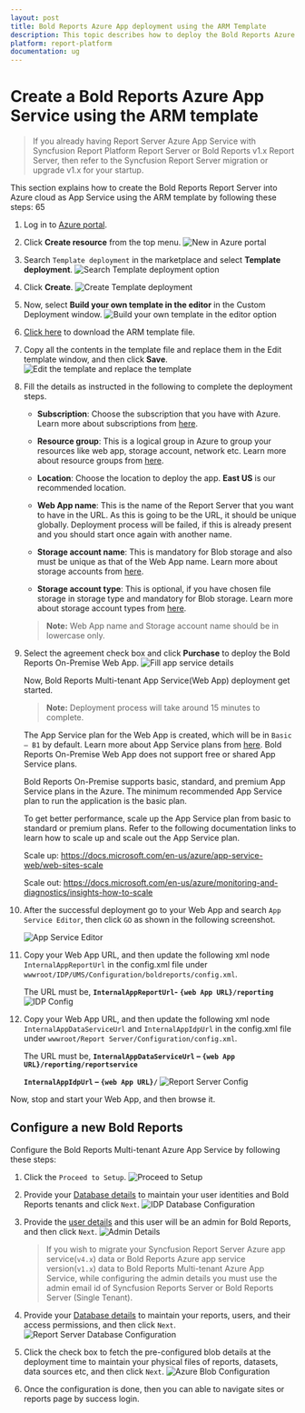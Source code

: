 ```yaml
---
layout: post
title: Bold Reports Azure App deployment using the ARM Template
description: This topic describes how to deploy the Bold Reports Azure App Service in the Microsoft Azure using the ARM template.
platform: report-platform
documentation: ug
---
```


# Create a Bold Reports Azure App Service using the ARM template

> If you already having Report Server Azure App Service with Syncfusion Report Platform Report Server or Bold Reports v1.x Report Server, then refer to the Syncfusion Report Server migration or upgrade v1.x for your startup.

This section explains how to create the Bold Reports Report Server into Azure cloud as App Service using the ARM template by following these steps:
65
1. Log in to [Azure portal](https://portal.azure.com/).

2. Click **Create resource** from the top menu.
![New in Azure portal](/static/assets/on-premise/images/installation-and-deployment/azure-deployment/app-service-using-arm-template/new-template.png)

3. Search `Template deployment` in the marketplace and select **Template deployment**.
![Search Template deployment option](/static/assets/on-premise/images/installation-and-deployment/azure-deployment/app-service-using-arm-template/search-template.png)

4. Click **Create**.
![Create Template deployment](/static/assets/on-premise/images/installation-and-deployment/azure-deployment/app-service-using-arm-template/create-template.png)

5. Now, select **Build your own template in the editor** in the Custom Deployment window.
![Build your own template in the editor option](/static/assets/on-premise/images/installation-and-deployment/azure-deployment/app-service-using-arm-template/build-your-own-template.png)

6. [Click here](https://raw.githubusercontent.com/boldreports/bold-reports-azure/master/armtemplates/v2.4.19/BoldReportsAppServiceTemplate.json) to download the ARM template file.

7. Copy all the contents in the template file and replace them in the Edit template window, and then click **Save**.
![Edit the template and replace the template](/static/assets/on-premise/images/installation-and-deployment/azure-deployment/app-service-using-arm-template/edit-template.png)

8. Fill the details as instructed in the following to complete the deployment steps.
    * **Subscription**: Choose the subscription that you have with Azure. Learn more about subscriptions from [here](https://blogs.msdn.microsoft.com/arunrakwal/2012/04/09/create-windows-azure-subscription/).

    * **Resource group**: This is a logical group in Azure to group your resources like web app, storage account, network etc. Learn more about resource groups from [here](https://docs.microsoft.com/en-us/azure/azure-resource-manager/resource-group-overview#resource-groups).

    * **Location**: Choose the location to deploy the app. **East US** is our recommended location.

    * **Web App name**: This is the name of the Report Server that you want to have in the URL. As this is going to be the URL, it should be unique globally. Deployment process will be failed, if this is already present and you should start once again with another name.

    * **Storage account name**: This is mandatory for Blob storage and also must be unique as that of the Web App name. Learn more about storage accounts from [here](https://docs.microsoft.com/en-us/azure/storage/storage-introduction).

    * **Storage account type**: This is optional, if you have chosen file storage in storage type and mandatory for Blob storage. Learn more about storage account types from [here](https://docs.microsoft.com/en-us/azure/storage/storage-introduction#replication-for-durability-and-high-availability).

   > **Note:** Web App name and Storage account name should be in lowercase only.

9. Select the agreement check box and click **Purchase** to deploy the Bold Reports On-Premise Web App.
![Fill app service details](/static/assets/on-premise/images/installation-and-deployment/azure-deployment/app-service-using-arm-template/custom-template-details-form.png)

   Now, Bold Reports Multi-tenant App Service(Web App) deployment get started.

   > **Note:** Deployment process will take around 15 minutes to complete.

   The App Service plan for the Web App is created, which will be in `Basic – B1` by default. Learn more about App Service plans from [here](https://docs.microsoft.com/en-us/azure/app-service/azure-web-sites-web-hosting-plans-in-depth-overview). Bold Reports On-Premise Web App does not support free or shared App Service plans.

   Bold Reports On-Premise supports basic, standard, and premium App Service plans in the Azure. The minimum recommended App Service plan to run the application is the basic plan.

   To get better performance, scale up the App Service plan from basic to standard or premium plans. Refer to the following documentation links to learn how to scale up and scale out the App Service plan.

   Scale up: <https://docs.microsoft.com/en-us/azure/app-service-web/web-sites-scale>

   Scale out: <https://docs.microsoft.com/en-us/azure/monitoring-and-diagnostics/insights-how-to-scale>

10. After the successful deployment go to your Web App and search `App Service Editor`, then click `GO` as shown in the following screenshot.

    ![App Service Editor](/static/assets/on-premise/images/installation-and-deployment/azure-deployment/app-service-using-arm-template/app-service-editor.png)

11. Copy your Web App URL, and then update the following xml node `InternalAppReportUrl` in the config.xml file under `wwwroot/IDP/UMS/Configuration/boldreports/config.xml`.

    The URL must be, **`InternalAppReportUrl`- `{web App URL}/reporting`**
    ![IDP Config](/static/assets/on-premise/images/installation-and-deployment/azure-deployment/app-service-using-arm-template/idp-config.png)

12. Copy your Web App URL, and then update the following xml node `InternalAppDataServiceUrl` and `InternalAppIdpUrl` in the config.xml file under `wwwroot/Report Server/Configuration/config.xml`.

    The URL must be, **`InternalAppDataServiceUrl` – `{web App URL}/reporting/reportservice`**

    **`InternalAppIdpUrl` – `{web App URL}/`**
   ![Report Server Config](/static/assets/on-premise/images/installation-and-deployment/azure-deployment/app-service-using-arm-template/report-server-config.png)

Now, stop and start your Web App, and then browse it.

## Configure a new Bold Reports

Configure the Bold Reports Multi-tenant Azure App Service by following these steps:

1. Click the `Proceed to Setup`.
   ![Proceed to Setup](/static/assets/on-premise/images/installation-and-deployment/azure-deployment/app-service-using-arm-template/proceed-to-setup-button.png)

2. Provide your [Database details](../../application-startup/#database-configuration-for-bold-reports-server) to maintain your user identities and Bold Reports tenants and click `Next`.
   ![IDP Database Configuration](/static/assets/on-premise/images/installation-and-deployment/azure-deployment/app-service-using-arm-template/idp-database-configuration.png)

3. Provide the [user details](../../application-startup/#new-user---system-administrator) and this user will be an admin for Bold Reports, and then click `Next`.
   ![Admin Details](/static/assets/on-premise/images/installation-and-deployment/azure-deployment/app-service-using-arm-template/admin-details.png)
   >If you wish to migrate your Syncfusion Report Server Azure app service(`v4.x`) data or Bold Reports Azure app service version(`v1.x`) data to Bold Reports Multi-tenant Azure App Service, while configuring the admin details you must use the admin email id of Syncfusion Reports Server or Bold Reports Server (Single Tenant).

4. Provide your [Database details](../../application-startup/#database-configuration-for-bold-reports-server) to maintain your reports, users, and their access permissions, and then click `Next`.
   ![Report Server Database Configuration](/static/assets/on-premise/images/installation-and-deployment/azure-deployment/app-service-using-arm-template/report-server-database-configuration.png)

5. Click the check box to fetch the pre-configured blob details at the deployment time to maintain your physical files of reports, datasets, data sources etc, and then click `Next`.
   ![Azure Blob Configuration](/static/assets/on-premise/images/installation-and-deployment/azure-deployment/app-service-using-arm-template/azure-blob-configuration.png)

6. Once the configuration is done, then you can able to navigate sites or reports page by success login.